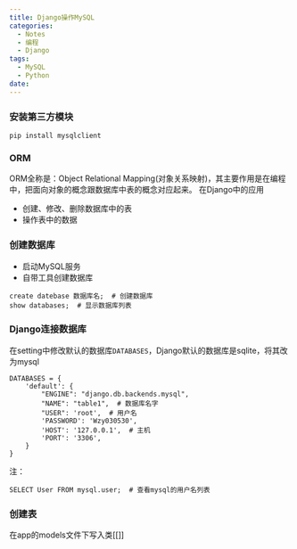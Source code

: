 ```yaml
---
title: Django操作MySQL
categories:
  - Notes
  - 编程
  - Django
tags:
  - MySQL
  - Python
date:
---
```

### 安装第三方模块
```
pip install mysqlclient
```

### ORM
ORM全称是：Object Relational Mapping(对象关系映射)，其主要作用是在编程中，把面向对象的概念跟数据库中表的概念对应起来。
在Django中的应用
- 创建、修改、删除数据库中的表
- 操作表中的数据

### 创建数据库
- 启动MySQL服务
- 自带工具创建数据库
```
create datebase 数据库名;  # 创建数据库
show databases;  # 显示数据库列表
```

### Django连接数据库
在setting中修改默认的数据库`DATABASES`，Django默认的数据库是sqlite，将其改为mysql
```
DATABASES = {  
    'default': {  
        "ENGINE": "django.db.backends.mysql",  
        "NAME": "table1",  # 数据库名字  
        "USER": 'root',  # 用户名  
        'PASSWORD': 'Wzy030530',  
        'HOST': '127.0.0.1',  # 主机  
        'PORT': '3306',  
    }  
}
```

注：
```
SELECT User FROM mysql.user;  # 查看mysql的用户名列表
```

### 创建表
在app的models文件下写入类[[]]